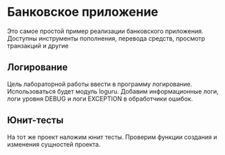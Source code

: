 # Банковское приложение
Это самое простой пример реализации банковского приложения.
Доступны инструменты пополнения, перевода средств, просмотр транзакций и другие

## Логирование
Цель лабораторной работы ввести в программу логирование. Использоваться будет
модуль loguru. Добавим информационные логи, логи уровня DEBUG и логи
EXCEPTION в обработчики ошибок.

## Юнит-тесты
На тот же проект наложим юнит тесты. Проверим функции создания и изменения
сущностей проекта.